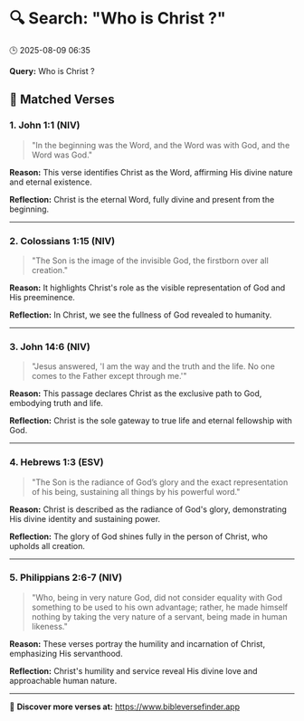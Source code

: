 # 🔍 Search: "Who is Christ ?"
🕒 2025-08-09 06:35

**Query:** Who is Christ ?

## 📖 Matched Verses

### 1. John 1:1 (NIV)
> "In the beginning was the Word, and the Word was with God, and the Word was God."

**Reason:** This verse identifies Christ as the Word, affirming His divine nature and eternal existence.

**Reflection:** Christ is the eternal Word, fully divine and present from the beginning.

---

### 2. Colossians 1:15 (NIV)
> "The Son is the image of the invisible God, the firstborn over all creation."

**Reason:** It highlights Christ's role as the visible representation of God and His preeminence.

**Reflection:** In Christ, we see the fullness of God revealed to humanity.

---

### 3. John 14:6 (NIV)
> "Jesus answered, 'I am the way and the truth and the life. No one comes to the Father except through me.'"

**Reason:** This passage declares Christ as the exclusive path to God, embodying truth and life.

**Reflection:** Christ is the sole gateway to true life and eternal fellowship with God.

---

### 4. Hebrews 1:3 (ESV)
> "The Son is the radiance of God’s glory and the exact representation of his being, sustaining all things by his powerful word."

**Reason:** Christ is described as the radiance of God's glory, demonstrating His divine identity and sustaining power.

**Reflection:** The glory of God shines fully in the person of Christ, who upholds all creation.

---

### 5. Philippians 2:6-7 (NIV)
> "Who, being in very nature God, did not consider equality with God something to be used to his own advantage; rather, he made himself nothing by taking the very nature of a servant, being made in human likeness."

**Reason:** These verses portray the humility and incarnation of Christ, emphasizing His servanthood.

**Reflection:** Christ's humility and service reveal His divine love and approachable human nature.

---

🔗 **Discover more verses at:** https://www.bibleversefinder.app
